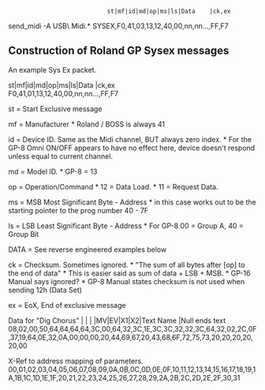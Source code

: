 


                                st|mf|id|md|op|ms|ls|Data    |ck,ex                                                                                        
send_midi -A USB\ Midi\.* SYSEX,F0,41,03,13,12,40,00,nn,nn...,FF,F7


Construction of Roland GP Sysex messages
---

An example Sys Ex packet.

st|mf|id|md|op|ms|ls|Data    |ck,ex                                                                                        
F0,41,01,13,12,40,00,nn,nn...,FF,F7

st = Start Exclusive message

mf = Manufacturer
        * Roland / BOSS is always 41

id = Device ID. 
        Same as the Midi channel, BUT always zero index. 
        * For the GP-8 Omni ON/OFF appears to have no effect here, device doesn't respond unless equal to current channel.

md = Model ID.
        * GP-8 = 13

op = Operation/Command 
        * 12 = Data Load.
        * 11 = Request Data.

ms = MSB Most Significant Byte - Address
        *   in this case works out to be the starting pointer to the prog number 40 - 7F

ls = LSB Least Significant Byte - Address
        * For GP-8 00 = Group A, 40 = Group Bit

DATA = See reverse engineered examples below

ck = Checksum. Sometimes ignored.
        * "The sum of all bytes after [op] to the end of data"
        * This is easier said as sum of data + LSB + MSB.
        * GP-16 Manual says ignored?
        * GP-8 Manual states checksum is not used when sending 12h (Data Set)

ex = EoX, End of exclusive message

Data for "Dig Chorus"
                       |                       |                       |              |MV|EV|X1|X2|Text Name                                      |Null ends text
08,02,00,50,64,64,64,64,3C,00,64,32,3C,1E,3C,3C,32,32,3C,64,32,02,2C,0F,37,19,64,0E,32,0A,00,00,00,20,44,69,67,20,43,68,6F,72,75,73,20,20,20,20,20,00

X-Ref to address mapping of parameters.
00,01,02,03,04,05,06,07,08,09,0A,0B,0C,0D,0E,0F,10,11,12,13,14,15,16,17,18,19,1A,1B,1C,1D,1E,1F,20,21,22,23,24,25,26,27,28,29,2A,2B,2C,2D,2E,2F,30,31